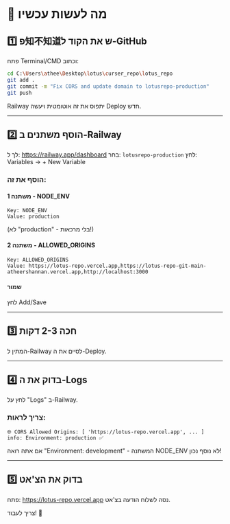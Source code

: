 # 🚀 מה לעשות עכשיו

## 1️⃣ פ知不知道ש את הקוד ל-GitHub

פתח Terminal/CMD וכתוב:

```bash
cd C:\Users\athee\Desktop\lotus\curser_repo\lotus_repo
git add .
git commit -m "Fix CORS and update domain to lotusrepo-production"
git push
```

Railway יתפוס את זה אוטומטית ויעשה Deploy חדש.

---

## 2️⃣ הוסף משתנים ב-Railway

לך ל: https://railway.app/dashboard
בחר: `lotusrepo-production`
לחץ: Variables → + New Variable

### הוסף את זה:

#### משתנה 1 - NODE_ENV
```
Key: NODE_ENV
Value: production
```
(לא "production" - בלי מרכאות!)

#### משתנה 2 - ALLOWED_ORIGINS
```
Key: ALLOWED_ORIGINS
Value: https://lotus-repo.vercel.app,https://lotus-repo-git-main-atheershannan.vercel.app,http://localhost:3000
```

#### שמור
לחץ Add/Save

---

## 3️⃣ חכה 2-3 דקות

המתין ל-Railway לסיים את ה-Deploy.

---

## 4️⃣ בדוק את ה-Logs

לחץ על "Logs" ב-Railway.

### צריך לראות:
```
🌐 CORS Allowed Origins: [ 'https://lotus-repo.vercel.app', ... ]
info: Environment: production ✅
```

אם אתה רואה "Environment: development" - המשתנה NODE_ENV לא נוסף נכון!

---

## 5️⃣ בדוק את הצ'אט

פתח: https://lotus-repo.vercel.app
נסה לשלוח הודעה בצ'אט.

צריך לעבוד! 🎉

